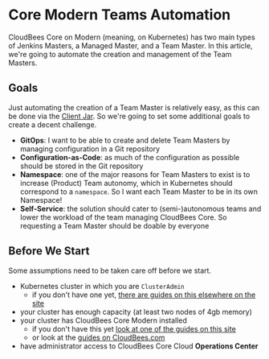 # Core Modern Teams Automation

CloudBees Core on Modern (meaning, on Kubernetes) has two main types of Jenkins Masters, a Managed Master, and a Team Master. In this article, we're going to automate the creation and management of the Team Masters.

## Goals

Just automating the creation of a Team Master is relatively easy, as this can be done via the [Client Jar](). So we're going to set some additional goals to create a decent challenge.

* **GitOps**: I want to be able to create and delete Team Masters by managing configuration in a Git repository 
* **Configuration-as-Code**: as much of the configuration as possible should be stored in the Git repository
* **Namespace**: one of the major reasons for Team Masters to exist is to increase (Product) Team autonomy, which in Kubernetes should correspond to a `namespace`. So I want each Team Master to be in its own Namespace!
* **Self-Service**: the solution should cater to (semi-)autonomous teams and lower the workload of the team managing CloudBees Core. So requesting a Team Master should be doable by everyone

## Before We Start

Some assumptions need to be taken care off before we start.

* Kubernetes cluster in which you are `ClusterAdmin`
	* if you don't have one yet, [there are guides on this elsewhere on the site](/kubernetes/distributions/install-gke/)
* your cluster has enough capacity (at least two nodes of 4gb memory)
* your cluster has CloudBees Core Modern installed
	* if you don't have this yet [look at one of the guides on this site](/cloudbees/cbc-gke-helm/)
	* or look at the [guides on CloudBees.com](https://go.cloudbees.com/docs/cloudbees-core/cloud-install-guide/)
* have administrator access to CloudBees Core Cloud **Operations Center**